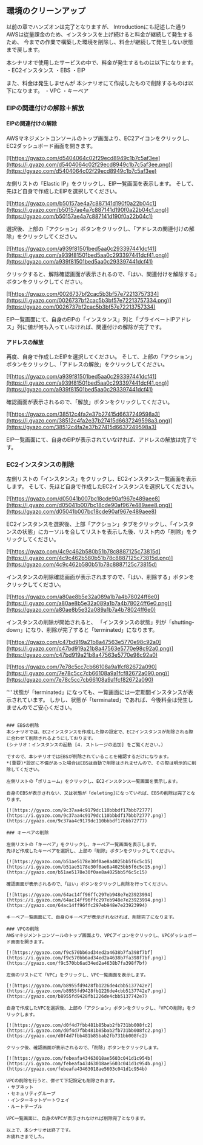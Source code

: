 ## 環境のクリーンアップ

以前の章でハンズオンは完了となりますが、
Introductionにも記述した通りAWSは従量課金のため、インスタンスを上げ続けると料金が継続して発生するため、
今までの作業で構築した環境を削除し、料金が継続して発生しない状態まで戻します。

本シナリオで使用したサービスの中で、料金が発生するものは以下になります。
・EC2インスタンス
・EBS
・EIP

また、料金は発生しませんが
本シナリオにて作成したもので削除するものは以下になります。
・VPC
・キーペア

### EIPの関連付けの解除＋解放

#### EIPの関連付けの解除
AWSマネジメントコンソールのトップ画面より、EC2アイコンをクリックし、EC2ダッシュボード画面を開きます。

[![https://gyazo.com/d5404064c02f29ecd8949c1b7c5af3ee](https://i.gyazo.com/d5404064c02f29ecd8949c1b7c5af3ee.png)](https://gyazo.com/d5404064c02f29ecd8949c1b7c5af3ee)

左側リストの「Elastic IP」をクリックし、EIP一覧画面を表示します。
そして、先ほど自身で作成したEIPを選択してください。

[![https://gyazo.com/b50157ae4a7c887141d190f0a22b04c1](https://i.gyazo.com/b50157ae4a7c887141d190f0a22b04c1.png)](https://gyazo.com/b50157ae4a7c887141d190f0a22b04c1)

選択後、上部の「アクション」ボタンをクリックし、「アドレスの関連付けの解除」をクリックしてください。

[![https://gyazo.com/a939f81501bed5aa0c293397441dcf41](https://i.gyazo.com/a939f81501bed5aa0c293397441dcf41.png)](https://gyazo.com/a939f81501bed5aa0c293397441dcf41)

クリックすると、解除確認画面が表示されるので、「はい、関連付けを解除する」ボタンをクリックしてください。

[![https://gyazo.com/0026737bf2cac5b3bf57e72213757334](https://i.gyazo.com/0026737bf2cac5b3bf57e72213757334.png)](https://gyazo.com/0026737bf2cac5b3bf57e72213757334)

EIP一覧画面にて、自身のEIPの「インスタンス」列と「プライベートIPアドレス」列に値が何も入っていなければ、関連付けの解除が完了です。

#### アドレスの解放
再度、自身で作成したEIPを選択してください。
そして、上部の「アクション」ボタンをクリックし、「アドレスの解放」をクリックしてください。

[![https://gyazo.com/a939f81501bed5aa0c293397441dcf41](https://i.gyazo.com/a939f81501bed5aa0c293397441dcf41.png)](https://gyazo.com/a939f81501bed5aa0c293397441dcf41)

確認画面が表示されるので、「解放」ボタンをクリックしてください。

[![https://gyazo.com/38512c4fa2e37b27415d6637249598a3](https://i.gyazo.com/38512c4fa2e37b27415d6637249598a3.png)](https://gyazo.com/38512c4fa2e37b27415d6637249598a3)

EIP一覧画面にて、自身のEIPが表示されていなければ、アドレスの解放は完了です。

### EC2インスタンスの削除
左側リストの「インスタンス」をクリックし、EC2インスタンス一覧画面を表示します。
そして、先ほど自身で作成したEC2インスタンスを選択してください。

[![https://gyazo.com/d05041b007bc18cde90af967e489aee8](https://i.gyazo.com/d05041b007bc18cde90af967e489aee8.png)](https://gyazo.com/d05041b007bc18cde90af967e489aee8)

EC2インスタンスを選択後、上部「アクション」タブをクリックし、「インスタンスの状態」にカーソルを合してリストを表示した後、リスト内の「削除」をクリックしてください。

[![https://gyazo.com/4c9c462b580b51b78c8887125c73815d](https://i.gyazo.com/4c9c462b580b51b78c8887125c73815d.png)](https://gyazo.com/4c9c462b580b51b78c8887125c73815d)

インスタンスの削除確認画面が表示されますので、「はい、削除する」ボタンをクリックしてください。

[![https://gyazo.com/a80ae8b5e32a089a1b7a4b78024ff6e0](https://i.gyazo.com/a80ae8b5e32a089a1b7a4b78024ff6e0.png)](https://gyazo.com/a80ae8b5e32a089a1b7a4b78024ff6e0)

インスタンスの削除が開始されると、
「インスタンスの状態」列が「shutting-down」になり、削除が完了すると「terminated」になります。

[![https://gyazo.com/c47bd919a21b8a47563e5770e98c92a0](https://i.gyazo.com/c47bd919a21b8a47563e5770e98c92a0.png)](https://gyazo.com/c47bd919a21b8a47563e5770e98c92a0)

[![https://gyazo.com/7e78c5cc7cb66108a9a1fcf82672a090](https://i.gyazo.com/7e78c5cc7cb66108a9a1fcf82672a090.png)](https://gyazo.com/7e78c5cc7cb66108a9a1fcf82672a090)

‘‘‘‘
状態が「terminated」になっても、一覧画面には一定期間インスタンスが表示されています。
しかし、状態が「terminated」であれば、今後料金は発生しませんのでご安心ください。
````

### EBSの削除
本シナリオでは、EC2インスタンスを作成した際の設定で、EC2インスタンスが削除される際に合わせて削除されるようにしております。
(シナリオ：インスタンスの起動 [4. ストレージの追加] をご覧ください。)

ですので、本シナリオではEBSが削除されていることを確認するだけになります。
*(重要)*設定に不備があった場合はEBSは自動で削除はされませんので、その際は明示的に削除してください。

左側リストの「ボリューム」をクリックし、EC2インスタンス一覧画面を表示します。

自身のEBSが表示されない、又は状態が「deleting]になっていれば、EBSの削除は完了となります。

[![https://gyazo.com/9c37aa4c9179dc110bbbdf17bbb72777](https://i.gyazo.com/9c37aa4c9179dc110bbbdf17bbb72777.png)](https://gyazo.com/9c37aa4c9179dc110bbbdf17bbb72777)

### キーペアの削除

左側リストの「キーペア」をクリックし、キーペア一覧画面を表示します。
先ほど作成したキーペアを選択し、上部の「削除」ボタンをクリックしてください。

[![https://gyazo.com/b51ae5178e30f0ae8a4025bb5f6c5c15](https://i.gyazo.com/b51ae5178e30f0ae8a4025bb5f6c5c15.png)](https://gyazo.com/b51ae5178e30f0ae8a4025bb5f6c5c15)

確認画面が表示されるので、「はい」ボタンをクリックし削除を行ってください。

[![https://gyazo.com/64ac14ff96ffc297eb948e7e23923994](https://i.gyazo.com/64ac14ff96ffc297eb948e7e23923994.png)](https://gyazo.com/64ac14ff96ffc297eb948e7e23923994)

キーペア一覧画面にて、自身のキーペアが表示されなければ、削除完了になります。

### VPCの削除
AWSマネジメントコンソールのトップ画面より、VPCアイコンをクリックし、VPCダッシュボード画面を開きます。

[![https://gyazo.com/f9c570bb6ad34ed2a4638b7fa398f7bf](https://i.gyazo.com/f9c570bb6ad34ed2a4638b7fa398f7bf.png)](https://gyazo.com/f9c570bb6ad34ed2a4638b7fa398f7bf)

左側のリストにて「VPC」をクリックし、VPC一覧画面を表示します。

[![https://gyazo.com/b8955fd9428fb1226de4cbb5137742e7](https://i.gyazo.com/b8955fd9428fb1226de4cbb5137742e7.png)](https://gyazo.com/b8955fd9428fb1226de4cbb5137742e7)

自身で作成したVPCを選択後、上部の「アクション」ボタンをクリックし、「VPCの削除」をクリックします。

[![https://gyazo.com/d0f4d7fbb481b85bab2fb731bb008fc2](https://i.gyazo.com/d0f4d7fbb481b85bab2fb731bb008fc2.png)](https://gyazo.com/d0f4d7fbb481b85bab2fb731bb008fc2)

クリック後、確認画面が表示されるので、「削除」ボタンをクリックします。

[![https://gyazo.com/febeafa43463018ae5603c041d1c954b](https://i.gyazo.com/febeafa43463018ae5603c041d1c954b.png)](https://gyazo.com/febeafa43463018ae5603c041d1c954b)

VPCの削除を行うと、併せて下記設定も削除されます。
・サブネット
・セキュリティグループ
・インターネットゲートウェイ
・ルートテーブル

VPC一覧画面に、自身のVPCが表示されなければ削除完了となります。

以上で、本シナリオは終了です。
お疲れさまでした。